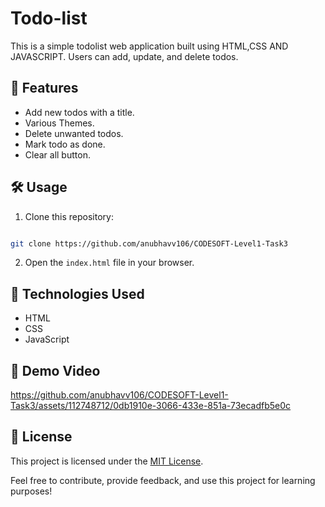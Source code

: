 
# Todo-list

This is a simple todolist web application built using HTML,CSS AND JAVASCRIPT. Users can add, update, and delete todos.

## 🚀 Features

- Add new todos with a title.
- Various Themes.
- Delete unwanted todos.
- Mark todo as done.
- Clear all button.

## 🛠️ Usage

1. Clone this repository: 
```bash 

git clone https://github.com/anubhavv106/CODESOFT-Level1-Task3
   ```
2. Open the `index.html` file in your browser.

## 🧰 Technologies Used

- HTML
- CSS
- JavaScript

## 🎥 Demo Video

https://github.com/anubhavv106/CODESOFT-Level1-Task3/assets/112748712/0db1910e-3066-433e-851a-73ecadfb5e0c


## 📝 License

This project is licensed under the [MIT License](LICENSE).

Feel free to contribute, provide feedback, and use this project for learning purposes!
